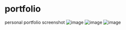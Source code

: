 # portfolio
personal portfolio screenshot
![image](https://github.com/aleynacoskun/portfolio/assets/83537794/7730d207-5223-4141-b149-67661b46568d)
![image](https://github.com/aleynacoskun/portfolio/assets/83537794/885850c4-1932-4ed6-9a72-e8b34291e8b2)
![image](https://github.com/aleynacoskun/portfolio/assets/83537794/297cbf20-5a80-4e58-93cb-acda3f425107)


